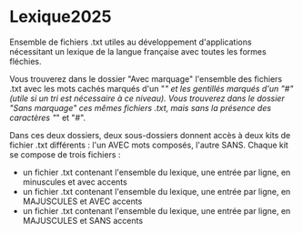 # Lexique2025
Ensemble de fichiers .txt utiles au développement d'applications nécessitant un lexique de la langue française avec toutes les formes fléchies.

Vous trouverez dans le dossier "Avec marquage" l'ensemble des fichiers .txt avec les mots cachés marqués d'un "*" et les gentillés marqués d'un "#" (utile si un tri est nécessaire à ce niveau). 
Vous trouverez dans le dossier "Sans marquage" ces mêmes fichiers .txt, mais sans la présence des caractères "*" et "#".

Dans ces deux dossiers, deux sous-dossiers donnent accès à deux kits de fichier .txt différents : l'un AVEC mots composés, l'autre SANS.
Chaque kit se compose de trois fichiers :
- un fichier .txt contenant l'ensemble du lexique, une entrée par ligne, en minuscules et avec accents
- un fichier .txt contenant l'ensemble du lexique, une entrée par ligne, en MAJUSCULES et AVEC accents
- un fichier .txt contenant l'ensemble du lexique, une entrée par ligne, en MAJUSCULES et SANS accents
